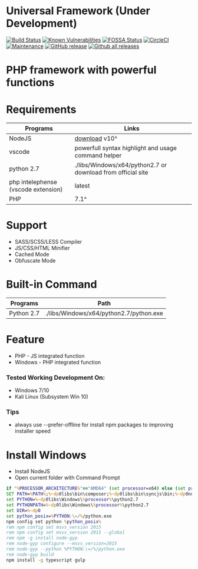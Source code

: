 # Universal Framework (Under Development)

[![Build Status](https://travis-ci.org/dimaslanjaka/universal-framework.png?branch=master)](https://travis-ci.org/dimaslanjaka/universal-framework) [![Known Vulnerabilities](https://snyk.io/test/github/dimaslanjaka/universal-framework/badge.svg)](https://snyk.io/test/github/dimaslanjaka/universal-framework) [![FOSSA Status](https://app.fossa.io/api/projects/git%2Bgithub.com%2Fdimaslanjaka%2Funiversal-framework.svg?type=shield)](https://app.fossa.io/projects/git%2Bgithub.com%2Fdimaslanjaka%2Funiversal-framework?ref=badge_shield) [![CircleCI](https://circleci.com/gh/dimaslanjaka/universal-framework.svg?style=shield)](https://circleci.com/gh/dimaslanjaka/universal-framework) [![Maintenance](https://img.shields.io/badge/Maintained%3F-yes-green.svg)](https://GitHub.com/dimaslanjaka/universal-framework/graphs/commit-activity) [![GitHub release](https://img.shields.io/github/release/dimaslanjaka/universal-framework.svg)](https://GitHub.com/dimaslanjaka/universal-framework/releases/) [![Github all releases](https://img.shields.io/github/downloads/dimaslanjaka/universal-framework/total.svg)](https://GitHub.com/dimaslanjaka/universal-framework/releases/)

# PHP framework with powerful functions

# Requirements

| Programs                            | Links                                                         |
| ----------------------------------- | ------------------------------------------------------------- |
| NodeJS                              | [download](https://nodejs.org/en/blog/release/v10.16.0/) v10^ |
| vscode                              | powerfull syntax highlight and usage command helper           |
| python 2.7                          | ./libs/Windows/x64/python2.7 or download from official site   |
| php intelephense (vscode extension) | latest                                                        |
| PHP                                 | 7.1^                                                          |

# Support

- SASS/SCSS/LESS Compiler
- JS/CSS/HTML Minifier
- Cached Mode
- Obfuscate Mode

# Built-in Command

| Programs   | Path                                    |
| ---------- | --------------------------------------- |
| Python 2.7 | ./libs/Windows/x64/python2.7/python.exe |

# Feature

- PHP - JS integrated function
- Windows - PHP integrated function

### Tested Working Development On:

- Windows 7/10
- Kali Linux (Subsystem Win 10)

### Tips

- always use --prefer-offline for install npm packages to improving installer speed

# Install Windows

- Install NodeJS
- Open current folder with Command Prompt

```bat
if "%PROCESSOR_ARCHITECTURE%"=="AMD64" (set processor=x64) else (set processor=x86)
SET PATH=%PATH%;%~dp0libs\bin\composer;%~dp0libs\bin\syncjs\bin;%~dp0node_modules\.bin;%~dp0libs\bin\php-cs-fixer
set PYTHON=%~dp0libs\Windows\%processor%\python2.7
set PYTHONPATH=%~dp0libs\Windows\%processor%\python2.7
set DIR=%~dp0
set python_posix=%PYTHON:\=/%/python.exe
npm config set python %python_posix%
rem npm config set msvs_version 2015
rem npm config set msvs_version 2015 --global
rem npm -g install node-gyp
rem node-gyp configure --msvs_version=2015
rem node-gyp --python %PYTHON:\=/%/python.exe
rem node-gyp build
npm install -g typescript gulp
```
